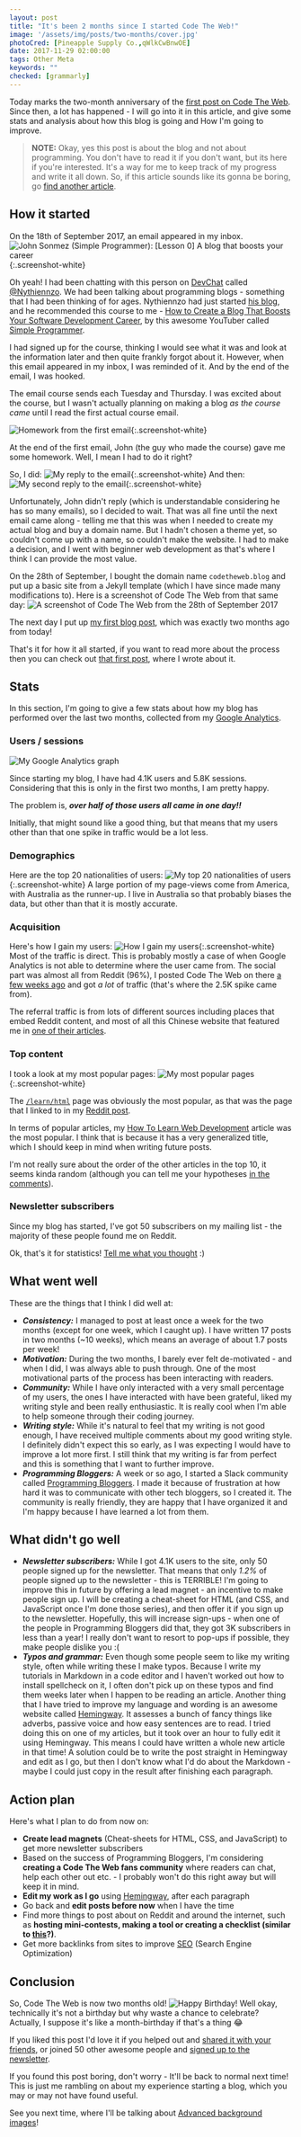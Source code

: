 ```yaml
---
layout: post
title: "It's been 2 months since I started Code The Web!"
image: '/assets/img/posts/two-months/cover.jpg'
photoCred: [Pineapple Supply Co.,qWlkCwBnwOE]
date: 2017-11-29 02:00:00
tags: Other Meta
keywords: ""
checked: [grammarly]
---
```

Today marks the two-month anniversary of the [first post on Code The Web][first-post]. Since then, a lot has happened - I will go into it in this article, and give some stats and analysis about how this blog is going and How I'm going to improve.

> **NOTE:** Okay, yes this post is about the blog and not about programming. You don't have to read it if you don't want, but its here if you're interested. It's a way for me to keep track of my progress and write it all down. So, if this article sounds like its gonna be boring, go [find another article](/).

## How it started
On the 18th of September 2017, an email appeared in my inbox.
![John Sonmez (Simple Programmer): [Lesson 0] A blog that boosts your career][intro-email]{:.screenshot-white}

Oh yeah! I had been chatting with this person on [DevChat][devchat] called [@Nythiennzo][nythiennzo]. We had been talking about programming blogs - something that I had been thinking of for ages. Nythiennzo had just started [his blog][nythiennzo], and he recommended this course to me - [How to Create a Blog That Boosts Your Software Development Career][blog-course], by this awesome YouTuber called [Simple Programmer][sp].

I had signed up for the course, thinking I would see what it was and look at the information later and then quite frankly forgot about it. However, when this email appeared in my inbox, I was reminded of it. And by the end of the email, I was hooked.

The email course sends each Tuesday and Thursday. I was excited about the course, but I wasn't actually planning on making a blog *as the course came* until I read the first actual course email.

![Homework from the first email][hw-1]{:.screenshot-white}

At the end of the first email, John (the guy who made the course) gave me some homework. Well, I mean I had to do it right?

So, I did:
![My reply to the email][hw-1-reply]{:.screenshot-white}
And then:
![My second reply to the email][hw-1-reply-2]{:.screenshot-white}

Unfortunately, John didn't reply (which is understandable considering he has so many emails), so I decided to wait. That was all fine until the next email came along - telling me that this was when I needed to create my actual blog and buy a domain name. But I hadn't chosen a theme yet, so couldn't come up with a name, so couldn't make the website. I had to make a decision, and I went with beginner web development as that's where I think I can provide the most value.

On the 28th of September, I bought the domain name `codetheweb.blog` and put up a basic site from a Jekyll template (which I have since made many modifications to). Here is a screenshot of Code The Web from that same day:
![A screenshot of Code The Web from the 28th of September 2017][first-day]

The next day I put up [my first blog post][first-post], which was exactly two months ago from today!

That's it for how it all started, if you want to read more about the process then you can check out [that first post][first-post], where I wrote about it.

## Stats
In this section, I'm going to give a few stats about how my blog has performed over the last two months, collected from my [Google Analytics][ga].

### Users / sessions

![My Google Analytics graph][ga-home-graph]

Since starting my blog, I have had 4.1K users and 5.8K sessions. Considering that this is only in the first two months, I am pretty happy.

The problem is, _**over half of those users all came in one day!!**_

Initially, that might sound like a good thing, but that means that my users other than that one spike in traffic would be a lot less.

### Demographics
Here are the top 20 nationalities of users:
![My top 20 nationalities of users][ga-geo]{:.screenshot-white}
A large portion of my page-views come from America, with Australia as the runner-up. I live in Australia so that probably biases the data, but other than that it is mostly accurate.

### Acquisition
Here's how I gain my users:
![How I gain my users][ga-acquisition]{:.screenshot-white}
Most of the traffic is direct. This is probably mostly a case of when Google Analytics is not able to determine where the user came from. The social part was almost all from Reddit (96%), I posted Code The Web on there [a few weeks ago][reddit-post] and got *a lot* of traffic (that's where the 2.5K spike came from).

The referral traffic is from lots of different sources including places that embed Reddit content, and most of all this Chinese website that featured me in [one of their articles][infoq].

### Top content
I took a look at my most popular pages:
![My most popular pages][ga-content]{:.screenshot-white}

The [`/learn/html`][html] page was obviously the most popular, as that was the page that I linked to in my [Reddit post][reddit-post].

In terms of popular articles, my [How To Learn Web Development][how-to-learn-webdev] article was the most popular. I think that is because it has a very generalized title, which I should keep in mind when writing future posts.

I'm not really sure about the order of the other articles in the top 10, it seems kinda random (although you can tell me your hypotheses [in the comments][comments]).

### Newsletter subscribers
Since my blog has started, I've got 50 subscribers on my mailing list - the majority of these people found me on Reddit.

Ok, that's it for statistics! [Tell me what you thought][comments] :)

## What went well
These are the things that I think I did well at:
- _**Consistency:**_ I managed to post at least once a week for the two months (except for one week, which I caught up). I have written 17 posts in two months (~10 weeks), which means an average of about 1.7 posts per week!
- _**Motivation:**_ During the two months, I barely ever felt de-motivated - and when I did, I was always able to push through. One of the most motivational parts of the process has been interacting with readers.
- _**Community:**_ While I have only interacted with a very small percentage of my users, the ones I have interacted with have been grateful, liked my writing style and been really enthusiastic. It is really cool when I'm able to help someone through their coding journey.
- _**Writing style:**_ While it's natural to feel that my writing is not good enough, I have received multiple comments about my good writing style. I definitely didn't expect this so early, as I was expecting I would have to improve a lot more first. I still think that my writing is far from perfect and this is something that I want to further improve.
- _**Programming Bloggers:**_ A week or so ago, I started a Slack community called [Programming Bloggers][programming-bloggers]. I made it because of frustration at how hard it was to communicate with other tech bloggers, so I created it. The community is really friendly, they are happy that I have organized it and I'm happy because I have learned a lot from them.

## What didn't go well
- _**Newsletter subscribers:**_ While I got 4.1K users to the site, only 50 people signed up for the newsletter. That means that only *1.2%* of people signed up to the newsletter - this is TERRIBLE! I'm going to improve this in future by offering a lead magnet - an incentive to make people sign up. I will be creating a cheat-sheet for HTML (and CSS, and JavaScript once I'm done those series), and then offer it if you sign up to the newsletter. Hopefully, this will increase sign-ups - when one of the people in Programming Bloggers did that, they got 3K subscribers in less than a year! I really don't want to resort to pop-ups if possible, they make people dislike you :(
- _**Typos and grammar:**_ Even though some people seem to like my writing style, often while writing these I make typos. Because I write my tutorials in Markdown in a code editor and I haven't worked out how to install spellcheck on it, I often don't pick up on these typos and find them weeks later when I happen to be reading an article. Another thing that I have tried to improve my language and wording is an awesome website called [Hemingway][hemingway]. It assesses a bunch of fancy things like adverbs, passive voice and how easy sentences are to read. I tried doing this on one of my articles, but it took over an hour to fully edit it using Hemingway. This means I could have written a whole new article in that time! A solution could be to write the post straight in Hemingway and edit as I go, but then I don't know what I'd do about the Markdown - maybe I could just copy in the result after finishing each paragraph.

## Action plan
Here's what I plan to do from now on:
- **Create lead magnets** (Cheat-sheets for HTML, CSS, and JavaScript) to get more newsletter subscribers
- Based on the success of Programming Bloggers, I'm considering **creating a Code The Web fans community** where readers can chat, help each other out etc. - I probably won't do this right away but will keep it in mind.
- **Edit my work as I go** using [Hemingway][hemingway], after each paragraph
- Go back and **edit posts before now** when I have the time
- Find more things to post about on Reddit and around the internet, such as **hosting mini-contests, making a tool or creating a checklist (similar to [this][front-end-checklist]?)**.
- Get more backlinks from sites to improve [SEO][seo] (Search Engine Optimization)

## Conclusion
So, Code The Web is now two months old!
![Happy Birthday!][happy-birthday]
Well okay, technically it's not a birthday but why waste a chance to celebrate? Actually, I suppose it's like a month-birthday if that's a thing &#128514;

If you liked this post I'd love it if you helped out and [shared it with your friends][share], or joined 50 other awesome people and [signed up to the newsletter][newsletter].

If you found this post boring, don't worry - It'll be back to normal next time! This is just me rambling on about my experience starting a blog, which you may or may not have found useful.

See you next time, where I'll be talking about [Advanced background images][advanced-background-images]!


[first-post]: /welcome/
[devchat]: /devchat/
[nythiennzo]: https://www.nythiennzo.codes/
[blog-course]: https://simpleprogrammer.com/blog-course
[sp]: https://www.youtube.com/user/jsonmez
[ga]: https://analytics.google.com/
[reddit-post]: https://www.reddit.com/r/learnprogramming/comments/7c7rd5/i_just_finished_writing_9_tutorials_on_html/
[infoq]: http://www.infoq.com/cn/news/2017/11/arch-weekly-39
[how-to-learn-webdev]: /how-to-learn-web-development/
[programming-bloggers]: https://programmingbloggers.herokuapp.com/
[hemingway]: http://www.hemingwayapp.com/
[front-end-checklist]: https://frontendchecklist.io/
[seo]: {{site.newsletter}}
[advanced-background-images]: /css-advanced-background-images/

[intro-email]: /assets/img/posts/two-months/intro-email.png
[hw-1]: /assets/img/posts/two-months/hw-1.png
[hw-1-reply]: /assets/img/posts/two-months/hw-1-reply.png
[hw-1-reply-2]: /assets/img/posts/two-months/hw-1-reply-2.png
[first-day]: /assets/img/posts/two-months/first-day.png
[ga-home-graph]: /assets/img/posts/two-months/ga-home-graph.png
[ga-geo]: /assets/img/posts/two-months/ga-geo.png
[ga-acquisition]: /assets/img/posts/two-months/ga-acquisition.png
[ga-content]: /assets/img/posts/two-months/ga-content.png
[happy-birthday]: /assets/img/posts/two-months/happy-birthday.gif

[html]: /learn/html
[css]: /learn/css
[share]: {{site.share}}
[comments]: {{site.comments}}
[newsletter]: {{site.newsletter}}